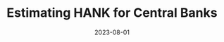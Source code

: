 ---
title: "Estimating HANK for Central Banks"
collection: publications
category: other
permalink: 
excerpt:
date: 2023-08-01
venue: 'FRB of New York Staff Report'
citation: 'Sushant Acharya, William Chen, Marco Del Negro, Keshav Dogra, <strong>Aidan Gleich</strong>, Shlok Goyal, Ethan Matlin, Donggyu Lee, Reca Sarfati, Sikata Sengupta. <em>FRB of New York Staff Report (2024)</em>.'
---